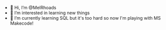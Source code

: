 - 👋 Hi, I’m @MelRhoads
- 👀 I’m interested in learning new things
- 🌱 I’m currently learning SQL but it's too hard so now I'm playing with MS Makecode!


<!---
MelRhoads/MelRhoads is a ✨ special ✨ repository because its `README.md` (this file) appears on your GitHub profile.
You can click the Preview link to take a look at your changes.
--->
